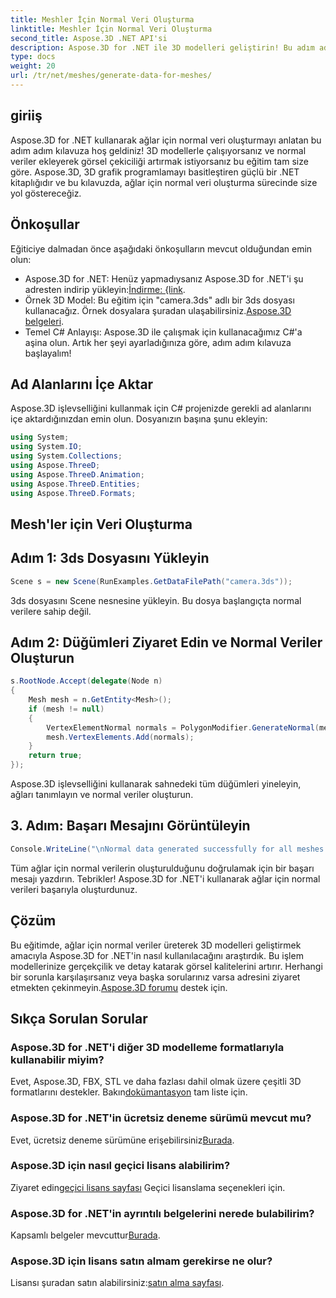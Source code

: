 ```yaml
---
title: Meshler İçin Normal Veri Oluşturma
linktitle: Meshler İçin Normal Veri Oluşturma
second_title: Aspose.3D .NET API'si
description: Aspose.3D for .NET ile 3D modelleri geliştirin! Bu adım adım kılavuzda ağlar için normal veriler oluşturmayı öğrenin. Gerçekçilik sadelikle buluşuyor.
type: docs
weight: 20
url: /tr/net/meshes/generate-data-for-meshes/
---
```

## giriiş
Aspose.3D for .NET kullanarak ağlar için normal veri oluşturmayı anlatan bu adım adım kılavuza hoş geldiniz! 3D modellerle çalışıyorsanız ve normal veriler ekleyerek görsel çekiciliği artırmak istiyorsanız bu eğitim tam size göre. Aspose.3D, 3D grafik programlamayı basitleştiren güçlü bir .NET kitaplığıdır ve bu kılavuzda, ağlar için normal veri oluşturma sürecinde size yol göstereceğiz.
## Önkoşullar
Eğiticiye dalmadan önce aşağıdaki önkoşulların mevcut olduğundan emin olun:
-  Aspose.3D for .NET: Henüz yapmadıysanız Aspose.3D for .NET'i şu adresten indirip yükleyin:[İndirme: {link](https://releases.aspose.com/3d/net/).
-  Örnek 3D Model: Bu eğitim için "camera.3ds" adlı bir 3ds dosyası kullanacağız. Örnek dosyalara şuradan ulaşabilirsiniz.[Aspose.3D belgeleri](https://reference.aspose.com/3d/net/).
- Temel C# Anlayışı: Aspose.3D ile çalışmak için kullanacağımız C#'a aşina olun.
Artık her şeyi ayarladığınıza göre, adım adım kılavuza başlayalım!
## Ad Alanlarını İçe Aktar
Aspose.3D işlevselliğini kullanmak için C# projenizde gerekli ad alanlarını içe aktardığınızdan emin olun. Dosyanızın başına şunu ekleyin:
```csharp
using System;
using System.IO;
using System.Collections;
using Aspose.ThreeD;
using Aspose.ThreeD.Animation;
using Aspose.ThreeD.Entities;
using Aspose.ThreeD.Formats;
```
## Mesh'ler için Veri Oluşturma
## Adım 1: 3ds Dosyasını Yükleyin
```csharp
Scene s = new Scene(RunExamples.GetDataFilePath("camera.3ds"));
```
3ds dosyasını Scene nesnesine yükleyin. Bu dosya başlangıçta normal verilere sahip değil.
## Adım 2: Düğümleri Ziyaret Edin ve Normal Veriler Oluşturun
```csharp
s.RootNode.Accept(delegate(Node n)
{
    Mesh mesh = n.GetEntity<Mesh>();
    if (mesh != null)
    {
        VertexElementNormal normals = PolygonModifier.GenerateNormal(mesh);
        mesh.VertexElements.Add(normals);
    }
    return true;
});
```
Aspose.3D işlevselliğini kullanarak sahnedeki tüm düğümleri yineleyin, ağları tanımlayın ve normal veriler oluşturun.
## 3. Adım: Başarı Mesajını Görüntüleyin
```csharp
Console.WriteLine("\nNormal data generated successfully for all meshes.");
```
Tüm ağlar için normal verilerin oluşturulduğunu doğrulamak için bir başarı mesajı yazdırın.
Tebrikler! Aspose.3D for .NET'i kullanarak ağlar için normal verileri başarıyla oluşturdunuz.
## Çözüm
Bu eğitimde, ağlar için normal veriler üreterek 3D modelleri geliştirmek amacıyla Aspose.3D for .NET'in nasıl kullanılacağını araştırdık. Bu işlem modellerinize gerçekçilik ve detay katarak görsel kalitelerini artırır.
 Herhangi bir sorunla karşılaşırsanız veya başka sorularınız varsa adresini ziyaret etmekten çekinmeyin.[Aspose.3D forumu](https://forum.aspose.com/c/3d/18) destek için.
## Sıkça Sorulan Sorular
### Aspose.3D for .NET'i diğer 3D modelleme formatlarıyla kullanabilir miyim?
Evet, Aspose.3D, FBX, STL ve daha fazlası dahil olmak üzere çeşitli 3D formatlarını destekler. Bakın[dokümantasyon](https://reference.aspose.com/3d/net/) tam liste için.
### Aspose.3D for .NET'in ücretsiz deneme sürümü mevcut mu?
 Evet, ücretsiz deneme sürümüne erişebilirsiniz[Burada](https://releases.aspose.com/).
### Aspose.3D için nasıl geçici lisans alabilirim?
 Ziyaret edin[geçici lisans sayfası](https://purchase.aspose.com/temporary-license/) Geçici lisanslama seçenekleri için.
### Aspose.3D for .NET'in ayrıntılı belgelerini nerede bulabilirim?
 Kapsamlı belgeler mevcuttur[Burada](https://reference.aspose.com/3d/net/).
### Aspose.3D için lisans satın almam gerekirse ne olur?
 Lisansı şuradan satın alabilirsiniz:[satın alma sayfası](https://purchase.aspose.com/buy).